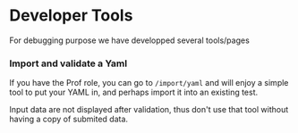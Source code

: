 # Developer Tools


For debugging purpose we have developped several tools/pages


### Import and validate a Yaml

If you have the Prof role, you can go to `/import/yaml` and will enjoy a simple tool to put your YAML in,
and perhaps import it into an existing test.

Input data are not displayed after validation, thus don't use that tool without having a copy of submited data.